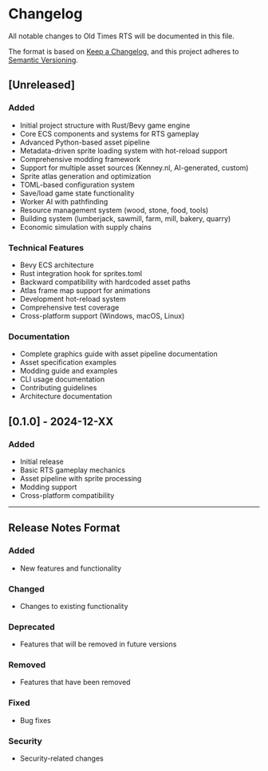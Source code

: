# Changelog

All notable changes to Old Times RTS will be documented in this file.

The format is based on [Keep a Changelog](https://keepachangelog.com/en/1.0.0/),
and this project adheres to [Semantic Versioning](https://semver.org/spec/v2.0.0.html).

## [Unreleased]

### Added
- Initial project structure with Rust/Bevy game engine
- Core ECS components and systems for RTS gameplay
- Advanced Python-based asset pipeline
- Metadata-driven sprite loading system with hot-reload support
- Comprehensive modding framework
- Support for multiple asset sources (Kenney.nl, AI-generated, custom)
- Sprite atlas generation and optimization
- TOML-based configuration system
- Save/load game state functionality
- Worker AI with pathfinding
- Resource management system (wood, stone, food, tools)
- Building system (lumberjack, sawmill, farm, mill, bakery, quarry)
- Economic simulation with supply chains

### Technical Features
- Bevy ECS architecture
- Rust integration hook for sprites.toml
- Backward compatibility with hardcoded asset paths
- Atlas frame map support for animations
- Development hot-reload system
- Comprehensive test coverage
- Cross-platform support (Windows, macOS, Linux)

### Documentation
- Complete graphics guide with asset pipeline documentation
- Asset specification examples
- Modding guide and examples
- CLI usage documentation
- Contributing guidelines
- Architecture documentation

## [0.1.0] - 2024-12-XX

### Added
- Initial release
- Basic RTS gameplay mechanics
- Asset pipeline with sprite processing
- Modding support
- Cross-platform compatibility

---

## Release Notes Format

### Added
- New features and functionality

### Changed
- Changes to existing functionality

### Deprecated
- Features that will be removed in future versions

### Removed
- Features that have been removed

### Fixed
- Bug fixes

### Security
- Security-related changes